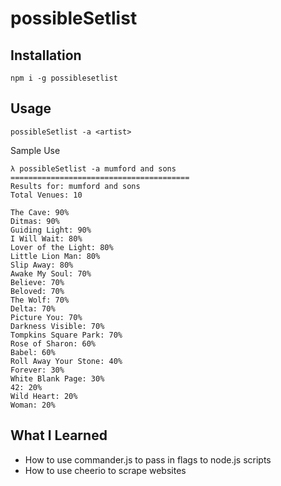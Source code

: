 # possibleSetlist

## Installation
`npm i -g possiblesetlist`

## Usage
`possibleSetlist -a <artist>`

Sample Use
```
λ possibleSetlist -a mumford and sons
========================================     
Results for: mumford and sons                
Total Venues: 10                             
                                             
The Cave: 90%                                
Ditmas: 90%                                  
Guiding Light: 90%                           
I Will Wait: 80%                             
Lover of the Light: 80%                      
Little Lion Man: 80%                         
Slip Away: 80%                               
Awake My Soul: 70%                           
Believe: 70%                                 
Beloved: 70%                                 
The Wolf: 70%                                
Delta: 70%                                   
Picture You: 70%                             
Darkness Visible: 70%                        
Tompkins Square Park: 70%                    
Rose of Sharon: 60%                          
Babel: 60%                                   
Roll Away Your Stone: 40%                    
Forever: 30%                                 
White Blank Page: 30%                        
42: 20%                                      
Wild Heart: 20%                              
Woman: 20%                                   
```

## What I Learned
* How to use commander.js to pass in flags to node.js scripts
* How to use cheerio to scrape websites
